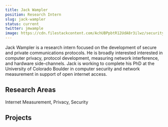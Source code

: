 ```yaml
---
title: Jack Wampler
position: Research Intern
slug: jack-wampler
status: current
twitter: jmwample
image: https://cdn.filestackcontent.com/AchUBPpbtR12UdA8r3ilwz/security=policy:eyJleHBpcnkiOjIyNTQyNjE1OTIsImNhbGwiOlsicmVhZCIsImNvbnZlcnQiXSwiaGFuZGxlIjoiVXlRYTM1OVFPYVJDMkw2V0ZVd3kifQ==,signature:c272d1493e469792c7db632b5f4dfd1d9931c6d3db791d11ccbab79fc351ab23/cache=expiry:max/resize=w:600,h:600,fit:crop,align:faces/rotate=d:exif/UyQa359QOaRC2L6WFUwy
---
```

Jack Wampler is a research intern focused on the development of secure and private communications protocols. He is broadly interested interested in computer privacy, protocol development, measuring network interference, and hardware side-channels. Jack is working to complete his PhD at the University of Colorado Boulder in computer security and network measurement in support of open internet access.

## Research Areas 
Internet Measurement, Privacy, Security

## Projects
